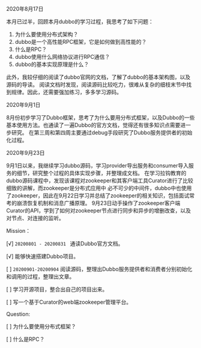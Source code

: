 2020年8月17日

本月已过半，回顾本月dubbo的学习过程，我思考了如下问题：
1. 为什么要使用分布式架构？
2. dubbo是一个高性能RPC框架，它是如何做到高性能的？
3. 什么是RPC？
4. dubbo使用什么网络协议进行RPC通信？
5. dubbo的基本实现原理是什么？

此外，我较仔细的阅读了dubbo官网的文档，了解了dubbo的基本架构图，以及源码的导读。
阅读文档时发现，阅读源码比较吃力，很难从复杂的细枝末节中找到规律。因此，还需要强加练习，多多学习源码。

2020年9月1日

8月份初步学习了Dubbo框架，思考了为什么要用分布式框架，以及Dubbo的一些基本使用方法。也通读了一遍Dubbo的官方文档，觉得还有很多知识点需要进一步研究。
在第三周和第四周主要通过debug手段研究了Dubbo服务提供者的初始化过程。

2020年9月23日

9月1日以来，我继续学习dubbo源码，学习provider导出服务和consumer导入服务的细节，研究整个过程的具体实现步骤，并整理成文档。
在学习拉钩教育的dubbo源码课程中，发现该课程对zookeeper和其客户端工具Curator进行了比较细致的讲解，而zookeeper是分布式应用中
必不可少的中间件，dubbo中也使用了zookeeper，因此在9月22日学习并总结了zookeeper的相关知识，包括面试常考的崩溃恢复机制和消息广播原理。
9月23日动手操作了zookeeper客户端Curator的API，学到了如何对zookeeper节点进行同步和异步的增删改查，以及对节点、对连接的监听。




Mission：

[√] `20200801 - 20200831 ` 通读Dubbo官方文档。

[√] 能够快速搭建Dubbo项目。

[ ] `20200901-20200904` 阅读源码，整理出Dubbo服务提供者和消费者分别初始化和调用的过程，整理出文章。

[ ] 学习开源项目，整合出自己的项目出来。

[ ] 写一个基于Curator的web端zookeeper管理平台。




Question: 

[ ] 为什么要使用分布式框架？

[ ]  什么是RPC？